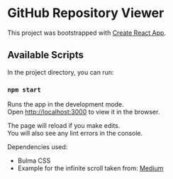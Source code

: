 # GitHub Repository Viewer

This project was bootstrapped with [Create React App](https://github.com/facebook/create-react-app).

## Available Scripts

In the project directory, you can run:

### `npm start`

Runs the app in the development mode.\
Open [http://localhost:3000](http://localhost:3000) to view it in the browser.

The page will reload if you make edits.\
You will also see any lint errors in the console.

Dependencies used:
- Bulma CSS
- Example for the infinite scroll taken from: [Medium](https://medium.com/better-programming/how-to-do-infinite-scrolling-the-right-way-a64e3463b0e3)